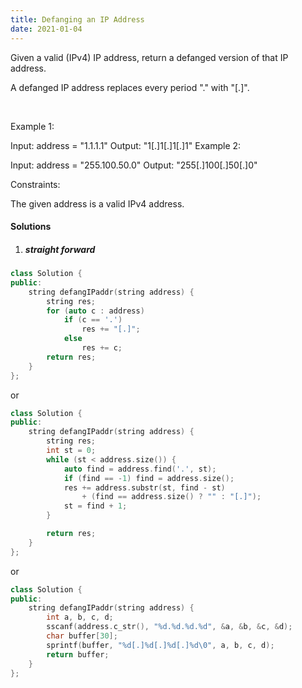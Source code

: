 ```yaml
---
title: Defanging an IP Address
date: 2021-01-04
---
```

Given a valid (IPv4) IP address, return a defanged version of that IP address.

A defanged IP address replaces every period "." with "[.]".

 

Example 1:

Input: address = "1.1.1.1"
Output: "1[.]1[.]1[.]1"
Example 2:

Input: address = "255.100.50.0"
Output: "255[.]100[.]50[.]0"
 

Constraints:

The given address is a valid IPv4 address.

#### Solutions

1. ##### straight forward

```cpp
class Solution {
public:
    string defangIPaddr(string address) {
        string res;
        for (auto c : address)
            if (c == '.')
                res += "[.]";
            else
                res += c;
        return res;
    }
};
```

or


```cpp
class Solution {
public:
    string defangIPaddr(string address) {
        string res;
        int st = 0;
        while (st < address.size()) {
            auto find = address.find('.', st);
            if (find == -1) find = address.size();
            res += address.substr(st, find - st) 
                + (find == address.size() ? "" : "[.]");
            st = find + 1;
        }

        return res;
    }
};
```

or

```cpp
class Solution {
public:
    string defangIPaddr(string address) {
        int a, b, c, d;
        sscanf(address.c_str(), "%d.%d.%d.%d", &a, &b, &c, &d);
        char buffer[30];
        sprintf(buffer, "%d[.]%d[.]%d[.]%d\0", a, b, c, d);
        return buffer;
    }
};
```